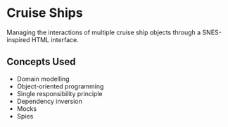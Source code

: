 # Cruise Ships

Managing the interactions of multiple cruise ship objects through a SNES-inspired HTML interface.

## Concepts Used

* Domain modelling
* Object-oriented programming
* Single responsibility principle
* Dependency inversion
* Mocks
* Spies